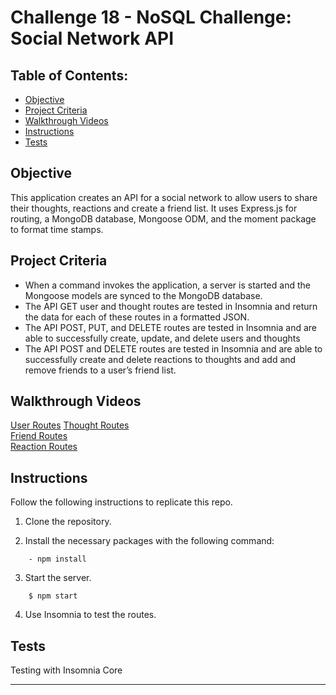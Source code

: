# Challenge 18 - NoSQL Challenge: Social Network API

 ## Table of Contents:  

- [Objective](#objective)  
- [Project Criteria](#project-criteria)  
- [Walkthrough Videos](#walkthrough-videos)  
- [Instructions](#instructions)  
- [Tests](#tests)  

## Objective
This application creates an API for a social network to allow users to share their thoughts, reactions and create a friend list.  It uses Express.js for routing, a MongoDB database, Mongoose ODM, and the moment package to format time stamps.

## Project Criteria

- When a command invokes the application, a server is started and the Mongoose models are synced to the MongoDB database.  
- The API GET user and thought routes are tested in Insomnia and return the data for each of these routes in a formatted JSON.
- The API POST, PUT, and DELETE routes are tested in Insomnia and are able to successfully create, update, and delete users and thoughts
- The API POST and DELETE routes are tested in Insomnia and are able to successfully create and delete reactions to thoughts and add and remove friends to a user’s friend list.

## Walkthrough Videos
[User Routes]() 
[Thought Routes]()  
[Friend Routes]()   
[Reaction Routes]()  

## Instructions
Follow the following instructions to replicate this repo.
1. Clone the repository.

2. Install the necessary packages with the following command:
```
    - npm install
```
3. Start the server.
```
    $ npm start
```
4. Use Insomnia to test the routes.

## Tests

Testing with Insomnia Core  

---